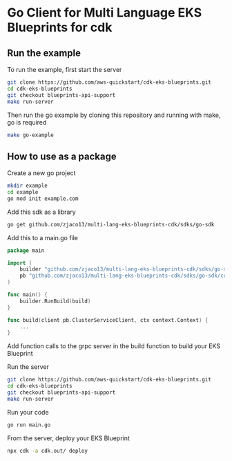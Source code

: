 # Go Client for Multi Language EKS Blueprints for cdk

## Run the example

To run the example, first start the server
```bash
git clone https://github.com/aws-quickstart/cdk-eks-blueprints.git
cd cdk-eks-blueprints
git checkout blueprints-api-support
make run-server
```

Then run the go example by cloning this repository and running with make, go is required
```bash
make go-example
```

## How to use as a package

Create a new go project
```bash
mkdir example
cd example
go mod init example.com
```

Add this sdk as a library
```bash
go get github.com/zjaco13/multi-lang-eks-blueprints-cdk/sdks/go-sdk
```

Add this to a main.go file
```go
package main

import (
	builder "github.com/zjaco13/multi-lang-eks-blueprints-cdk/sdks/go-sdk"
	pb "github.com/zjaco13/multi-lang-eks-blueprints-cdk/sdks/go-sdk/codegen"
)

func main() {
	builder.RunBuild(build)
}

func build(client pb.ClusterServiceClient, ctx context.Context) {
    ...
}
```

Add function calls to the grpc server in the build function to build your EKS Blueprint

Run the server
```bash
git clone https://github.com/aws-quickstart/cdk-eks-blueprints.git
cd cdk-eks-blueprints
git checkout blueprints-api-support
make run-server
```

Run your code
```bash
go run main.go
```

From the server, deploy your EKS Blueprint
```bash
npx cdk -a cdk.out/ deploy
```
